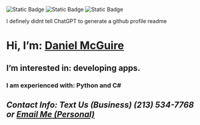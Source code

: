 ![Static Badge](https://img.shields.io/badge/Main%20Languages%3A-red) ![Static Badge](https://img.shields.io/badge/C%23-green) ![Static Badge](https://img.shields.io/badge/Python-4584b6) 

I definely didnt tell ChatGPT to generate a github profile readme

# Hi, I’m: [Daniel McGuire](https://github.com/DanielLMcGuire)
## I’m interested in: developing apps.
### I am experienced with: Python and C#
## ***Contact Info: Text Us (Business) (213) 534-7768 or [Email Me (Personal)](mailto:danielmcguire23@icloud.com)***

<!---
DanielLMcGuire/DanielLMcGuire is a ✨ special ✨ repository because its `README.md` (this file) appears on your GitHub profile.
You can click the Preview link to take a look at your changes.
--->
